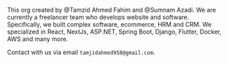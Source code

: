 This org created by @Tamzid Ahmed Fahim and @Sumnam Azadi. We are currently a freelancer team who develops website and software. 
Specifically, we built complex software, ecommerce, HRM and CRM. 
We specialized in React, NextJs, ASP.NET, Spring Boot, Django, Flutter, Docker, AWS and many more.

Contact with us via email ``tamjidahmed958@gmail.com``.
